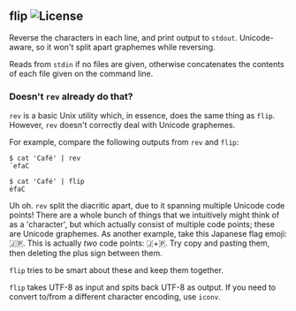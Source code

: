 ## flip ![License](https://img.shields.io/badge/license-BSD--3-ff69b4.png)

Reverse the characters in each line, and print output to `stdout`.
Unicode-aware, so it won't split apart graphemes while reversing.

Reads from `stdin` if no files are given, otherwise concatenates the contents
of each file given on the command line.

### Doesn't `rev` already do that?

`rev` is a basic Unix utility which, in essence, does the same thing as `flip`.
However, `rev` doesn't correctly deal with Unicode graphemes.

For example, compare the following outputs from `rev` and `flip`:

```
$ cat 'Café' | rev
´efaC

$ cat 'Café' | flip
éfaC
```

Uh oh. `rev` split the diacritic apart, due to it spanning multiple Unicode
code points! There are a whole bunch of things that we intuitively might
think of as a 'character', but which actually consist of multiple code points;
these are Unicode graphemes. As another example, take this Japanese flag emoji:
🇯🇵. This is actually *two* code points: 🇯+🇵. Try copy and pasting them, then
deleting the plus sign between them.

`flip` tries to be smart about these and keep them together.

`flip` takes UTF-8 as input and spits back UTF-8 as output.
If you need to convert to/from a different character encoding, use `iconv`.
